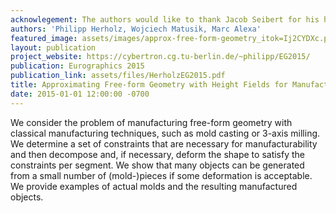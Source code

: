 ```yaml
---
acknowlegement: The authors would like to thank Jacob Seibert for his help with mold manufacturing and casting. We are also grateful for the constructive reviewer comments that helped us improve the paper. The meshes are courtesy of AIM@SHAPE, Thingiverse and Stanford Computer Graphics Lab. This work has been supported by the ERC through grant ERC-2010-StG 259550 ("XSHAPE").
authors: 'Philipp Herholz, Wojciech Matusik, Marc Alexa'
featured_image: assets/images/approx-free-form-geometry_itok=Ij2CYDXc.png
layout: publication
project_website: https://cybertron.cg.tu-berlin.de/~philipp/EG2015/
publication: Eurographics 2015
publication_link: assets/files/HerholzEG2015.pdf
title: Approximating Free-form Geometry with Height Fields for Manufacturing
date: 2015-01-01 12:00:00 -0700
---
```


We consider the problem of manufacturing free-form geometry with classical manufacturing techniques, such as mold casting or 3-axis milling. We determine a set of constraints that are necessary for manufacturability and then decompose and, if necessary, deform the shape to satisfy the constraints per segment. We show that many objects can be generated from a small number of (mold-)pieces if some deformation is acceptable. We provide examples of actual molds and the resulting manufactured objects.